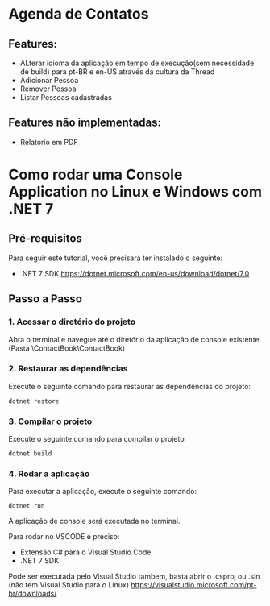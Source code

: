 # Agenda de Contatos

## Features:
- ALterar idioma da aplicação em tempo de execução(sem necessidade de build) para pt-BR e en-US através da cultura da Thread
- Adicionar Pessoa
- Remover Pessoa
- Listar Pessoas cadastradas

## Features não implementadas:
- Relatorio em PDF

# Como rodar uma Console Application no Linux e Windows com .NET 7

## Pré-requisitos

Para seguir este tutorial, você precisará ter instalado o seguinte:

- .NET 7 SDK
  https://dotnet.microsoft.com/en-us/download/dotnet/7.0
## Passo a Passo

### 1. Acessar o diretório do projeto

Abra o terminal e navegue até o diretório da aplicação de console existente.(Pasta \ContactBook\ContactBook)

### 2. Restaurar as dependências

Execute o seguinte comando para restaurar as dependências do projeto:

```dotnet restore```

### 3. Compilar o projeto

Execute o seguinte comando para compilar o projeto:

```dotnet build```

### 4. Rodar a aplicação

Para executar a aplicação, execute o seguinte comando:

```dotnet run```

A aplicação de console será executada no terminal.

Para rodar no VSCODE é preciso:
- Extensão C# para o Visual Studio Code
- .NET 7 SDK

Pode ser executada pelo Visual Studio tambem, basta abrir o .csproj ou .sln (não tem Visual Studio para o Linux)
https://visualstudio.microsoft.com/pt-br/downloads/